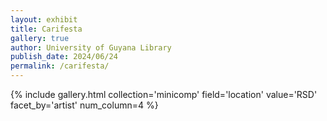 ```yaml
---
layout: exhibit
title: Carifesta 
gallery: true
author: University of Guyana Library
publish_date: 2024/06/24
permalink: /carifesta/
--- 
```



{% include gallery.html collection='minicomp' field='location' value='RSD' facet_by='artist' num_column=4 %}